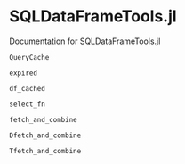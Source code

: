 # SQLDataFrameTools.jl

Documentation for SQLDataFrameTools.jl

```@docs
QueryCache
```

```@docs
expired
```

```@docs
df_cached
```

```@docs
select_fn
```

```@docs
fetch_and_combine
```

```@docs
Dfetch_and_combine
```

```@docs
Tfetch_and_combine
```
